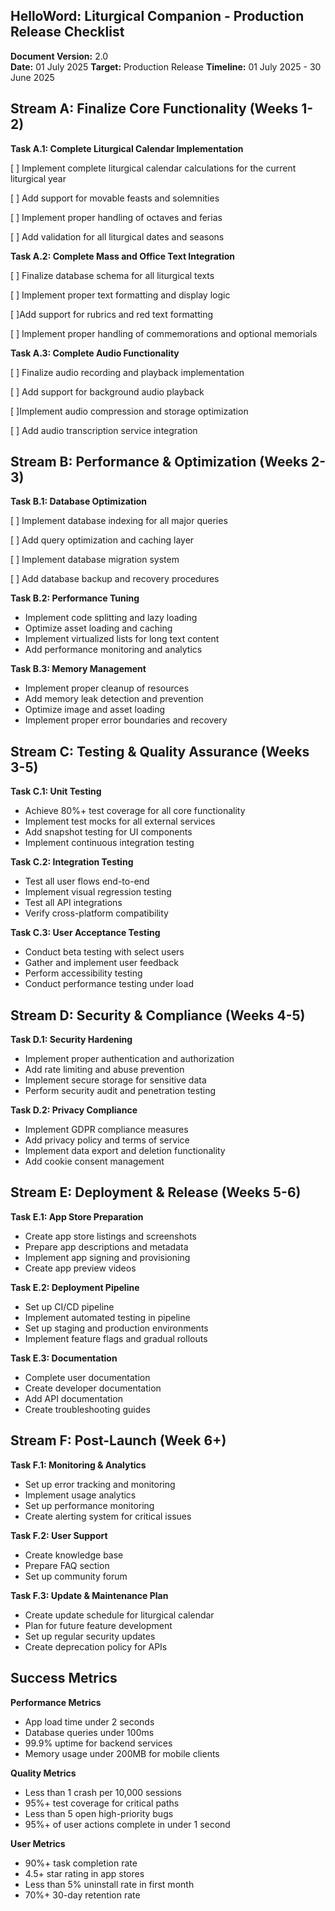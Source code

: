 ## HelloWord: Liturgical Companion - Production Release Checklist

**Document Version:** 2.0  
**Date:** 01 July 2025 **Target:** Production Release **Timeline:** 01 July 2025 - 30 June 2025

## Stream A: Finalize Core Functionality (Weeks 1-2)

**Task A.1: Complete Liturgical Calendar Implementation**

\[ \] Implement complete liturgical calendar calculations for the current liturgical year

\[ \] Add support for movable feasts and solemnities

\[ \] Implement proper handling of octaves and ferias

\[ \] Add validation for all liturgical dates and seasons

**Task A.2: Complete Mass and Office Text Integration**

\[ \] Finalize database schema for all liturgical texts

\[ \] Implement proper text formatting and display logic

\[ \]Add support for rubrics and red text formatting

\[ \] Implement proper handling of commemorations and optional memorials

**Task A.3: Complete Audio Functionality**

\[ \] Finalize audio recording and playback implementation

\[ \] Add support for background audio playback

\[ \]Implement audio compression and storage optimization

\[ \] Add audio transcription service integration

## Stream B: Performance & Optimization (Weeks 2-3)

**Task B.1: Database Optimization**

\[ \] Implement database indexing for all major queries

\[ \] Add query optimization and caching layer

\[ \] Implement database migration system

\[ \] Add database backup and recovery procedures

**Task B.2: Performance Tuning**

*   Implement code splitting and lazy loading
*   Optimize asset loading and caching
*   Implement virtualized lists for long text content
*   Add performance monitoring and analytics

**Task B.3: Memory Management**

*   Implement proper cleanup of resources
*   Add memory leak detection and prevention
*   Optimize image and asset loading
*   Implement proper error boundaries and recovery

## Stream C: Testing & Quality Assurance (Weeks 3-5)

**Task C.1: Unit Testing**

*   Achieve 80%+ test coverage for all core functionality
*   Implement test mocks for all external services
*   Add snapshot testing for UI components
*   Implement continuous integration testing

**Task C.2: Integration Testing**

*   Test all user flows end-to-end
*   Implement visual regression testing
*   Test all API integrations
*   Verify cross-platform compatibility

**Task C.3: User Acceptance Testing**

*   Conduct beta testing with select users
*   Gather and implement user feedback
*   Perform accessibility testing
*   Conduct performance testing under load

## Stream D: Security & Compliance (Weeks 4-5)

**Task D.1: Security Hardening**

*   Implement proper authentication and authorization
*   Add rate limiting and abuse prevention
*   Implement secure storage for sensitive data
*   Perform security audit and penetration testing

**Task D.2: Privacy Compliance**

*   Implement GDPR compliance measures
*   Add privacy policy and terms of service
*   Implement data export and deletion functionality
*   Add cookie consent management

## Stream E: Deployment & Release (Weeks 5-6)

**Task E.1: App Store Preparation**

*   Create app store listings and screenshots
*   Prepare app descriptions and metadata
*   Implement app signing and provisioning
*   Create app preview videos

**Task E.2: Deployment Pipeline**

*   Set up CI/CD pipeline
*   Implement automated testing in pipeline
*   Set up staging and production environments
*   Implement feature flags and gradual rollouts

**Task E.3: Documentation**

*   Complete user documentation
*   Create developer documentation
*   Add API documentation
*   Create troubleshooting guides

## Stream F: Post-Launch (Week 6+)

**Task F.1: Monitoring & Analytics**

*   Set up error tracking and monitoring
*   Implement usage analytics
*   Set up performance monitoring
*   Create alerting system for critical issues

**Task F.2: User Support**

*   Create knowledge base
*   Prepare FAQ section
*   Set up community forum

**Task F.3: Update & Maintenance Plan**

*   Create update schedule for liturgical calendar
*   Plan for future feature development
*   Set up regular security updates
*   Create deprecation policy for APIs

## Success Metrics

**Performance Metrics**

*   App load time under 2 seconds
*   Database queries under 100ms
*   99.9% uptime for backend services
*   Memory usage under 200MB for mobile clients

**Quality Metrics**

*   Less than 1 crash per 10,000 sessions
*   95%+ test coverage for critical paths
*   Less than 5 open high-priority bugs
*   95%+ of user actions complete in under 1 second

**User Metrics**

*   90%+ task completion rate
*   4.5+ star rating in app stores
*   Less than 5% uninstall rate in first month
*   70%+ 30-day retention rate
